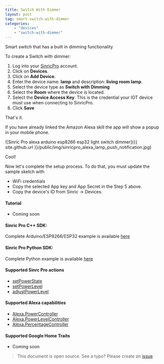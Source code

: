 ```yaml
---
title: Switch With Dimmer
layout: post
tag: smart-switch-with-dimmer
categories: 
    - "devices"
    - "switch-with-dimmer"
---
```


Smart switch that has a built in dimming functionality

To create a Switch with dimmer:

1. Log into your  [SinricPro](https://sinric.pro/) account.
2. Click on **Devices**.
3. Click on **Add Device**.
4. Enter the device name: **lamp** and description: **living room lamp**.
5. Select the device type as **Switch with Dimming**
6. Select the **Room** where the device is located.
5. Select the **Device Access Key**. This is the credential your IOT device must use when connecting to SinricPro. 
6. Click **Save**

That's it. 

If you have already linked the Amazon Alexa skill the app will show a popup in your mobile phone.

![Sinric Pro alexa arduino esp8266 esp32 light switch dimmer]({{ site.github.url }}/public/img/sinricpro_alexa_lamp_push_notification.jpg)

Cool!

Now let's complete the setup process. To do that, you must update the sample sketch with 
- WiFi credentials
- Copy the selected App key and App Secret in the Step 5 above.
- Copy the device's ID from Sinric -> Devices.

#### Tutorial
- Coming soon

#### Sinric Pro C++ SDK: 
Complete Arduino/ESP8266/ESP32 example is available [here]()

#### Sinric Pro Python SDK: 
Complete Python example is available [here]() 

#### Supported Sinrc Pro actions
- [setPowerState](https://github.com/sinricpro/sample_messages/blob/master/01_PowerState/01_setPowerState/)
- [setPowerLevel](https://github.com/sinricpro/sample_messages/tree/master/02_PowerLevel/01_setPowerLevel)
- [adjustPowerLevel](https://github.com/sinricpro/sample_messages/tree/master/02_PowerLevel/02_adjustPowerLevel)

#### Supported Alexa capabilities
- [Alexa.PowerController](https://developer.amazon.com/docs/device-apis/alexa-powercontroller.html)
- [Alexa.PowerLevelController](https://developer.amazon.com/docs/device-apis/alexa-powerLevelController.html)
- [Alexa.PercentageController](https://developer.amazon.com/docs/device-apis/alexa-percentageController.html)

####  Supported Google Home Traits
- Coming soon

> This document is open source. See a typo? Please create an [issue](https://github.com/sinricpro/help-docs)
